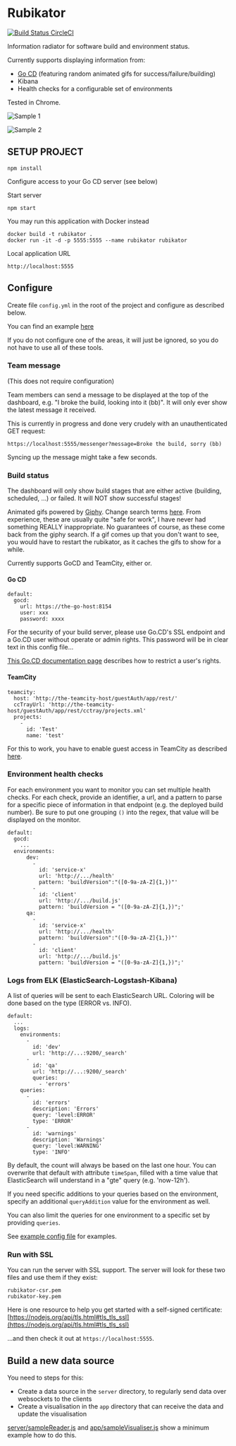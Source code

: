 Rubikator
=======

[![Build Status CircleCI](https://circleci.com/gh/birgitta410/rubikator.png?circle-token=e449bef47a235a4236277f300c8dce836408ea14)](https://circleci.com/gh/birgitta410/rubikator/)

Information radiator for software build and environment status.

Currently supports displaying information from:

- [Go CD](http://go.cd) (featuring random animated gifs for success/failure/building)
- Kibana
- Health checks for a configurable set of environments

Tested in Chrome.

![Sample 1](docs/screenshot.jpg?raw=true)

![Sample 2](docs/screenshot2.jpg?raw=true)

## SETUP PROJECT
```
npm install
```

Configure access to your Go CD server (see below)

Start server
```
npm start
```

You may run this application with Docker instead

    docker build -t rubikator .
    docker run -it -d -p 5555:5555 --name rubikator rubikator

Local application URL
```
http://localhost:5555
```

## Configure
Create file `config.yml` in the root of the project and configure as described below.

You can find an example [here](example-config.yml)

If you do not configure one of the areas, it will just be ignored, so you do not have to use all of these tools.

### Team message
(This does not require configuration)

Team members can send a message to be displayed at the top of the dashboard, e.g. "I broke the build, looking into it (bb)". It will only ever show the latest message it received.

This is currently in progress and done very crudely with an unauthenticated GET request:

```
https://localhost:5555/messenger?message=Broke the build, sorry (bb)
```

Syncing up the message might take a few seconds.

### Build status

The dashboard will only show build stages that are either active (building, scheduled, ...) or failed. It will NOT show successful stages!

Animated gifs powered by [Giphy](https://github.com/Giphy/GiphyAPI). Change search terms [here](server/giphyReader.js). From experience, these are usually quite "safe for work", I have never had something REALLY inappropriate. No guarantees of course, as these come back from the giphy search. If a gif comes up that you don't want to see, you would have to restart the rubikator, as it caches the gifs to show for a while.

Currently supports GoCD and TeamCity, either or.

#### Go CD

```
default:
  gocd:
    url: https://the-go-host:8154
    user: xxx
    password: xxxx
```

For the security of your build server, please use Go.CD's SSL endpoint and a Go.CD user without operate or admin rights. This password will be in clear text in this config file...

[This Go.CD documentation page](https://www.go.cd/documentation/user/current/configuration/dev_authorization.html) describes how to restrict a user's rights.

#### TeamCity
```
teamcity:
  host: 'http://the-teamcity-host/guestAuth/app/rest/'
  ccTrayUrl: 'http://the-teamcity-host/guestAuth/app/rest/cctray/projects.xml'
  projects:
    -
      id: 'Test'
      name: 'test'
```

For this to work, you have to enable guest access in TeamCity as described [here](https://confluence.jetbrains.com/display/TCD10/REST+API#RESTAPI-RESTAuthentication).

### Environment health checks
For each environment you want to monitor you can set multiple health checks. For each check, provide an identifier, a url, and a pattern to parse for a specific piece of information in that endpoint (e.g. the deployed build number). Be sure to put one grouping `()` into the regex, that value will be displayed on the monitor.

```
default:
  gocd:
    ...
  environments:
      dev:
        -
          id: 'service-x'
          url: 'http://.../health'
          pattern: 'buildVersion":"([0-9a-zA-Z]{1,})"'
        -
          id: 'client'
          url: 'http://.../build.js'
          pattern: 'buildVersion = "([0-9a-zA-Z]{1,})";'
      qa:
        -
          id: 'service-x'
          url: 'http://.../health'
          pattern: 'buildVersion":"([0-9a-zA-Z]{1,})"'
        -
          id: 'client'
          url: 'http://.../build.js'
          pattern: 'buildVersion = "([0-9a-zA-Z]{1,})";'
```

### Logs from ELK (ElasticSearch-Logstash-Kibana)

A list of queries will be sent to each ElasticSearch URL. Coloring will be done based on the type (ERROR vs. INFO).


```
default:
  ...
  logs:
    environments:
      -
        id: 'dev'
        url: 'http://...:9200/_search'
      -
        id: 'qa'
        url: 'http://...:9200/_search'
        queries:
          - 'errors'
    queries:
      -
        id: 'errors'
        description: 'Errors'
        query: 'level:ERROR'
        type: 'ERROR'
      -
        id: 'warnings'
        description: 'Warnings'
        query: 'level:WARNING'
        type: 'INFO'

```
By default, the count will always be based on the last one hour. You can overwrite that default with attribute `timeSpan`, filled with a time value that ElasticSearch will understand in a "gte" query (e.g. 'now-12h').

If you need specific additions to your queries based on the environment, specify an additional `queryAddition` value for the environment as well.

You can also limit the queries for one environment to a specific set by providing `queries`.

See [example config file](example-config.yml) for examples.

### Run with SSL
You can run the server with SSL support. The server will look for these two files and use them if they exist:
```
rubikator-csr.pem
rubikator-key.pem
```
Here is one resource to help you get started with a self-signed certificate:
[https://nodejs.org/api/tls.html#tls_tls_ssl](https://nodejs.org/api/tls.html#tls_tls_ssl)

...and then check it out at `https://localhost:5555`.

## Build a new data source

You need to steps for this:

- Create a data source in the `server` directory, to regularly send data over websockets to the clients
- Create a visualisation in the `app` directory that can receive the data and update the visualisation

[server/sampleReader.js](server/sampleReader.js) and [app/sampleVisualiser.js](app/sampleVisualiser.js) show a minimum example how to do this.
